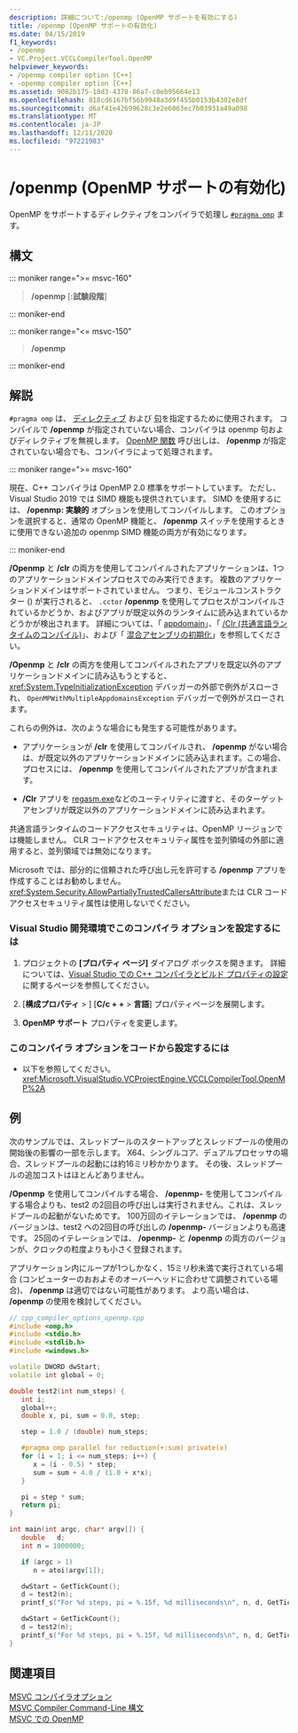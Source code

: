 ```yaml
---
description: 詳細について:/openmp (OpenMP サポートを有効にする)
title: /openmp (OpenMP サポートの有効化)
ms.date: 04/15/2019
f1_keywords:
- /openmp
- VC.Project.VCCLCompilerTool.OpenMP
helpviewer_keywords:
- /openmp compiler option [C++]
- -openmp compiler option [C++]
ms.assetid: 9082b175-18d3-4378-86a7-c0eb95664e13
ms.openlocfilehash: 818cd6167bf56b9948a3d9f455b0153b4302e8df
ms.sourcegitcommit: d6af41e42699628c3e2e6063ec7b03931a49a098
ms.translationtype: MT
ms.contentlocale: ja-JP
ms.lasthandoff: 12/11/2020
ms.locfileid: "97221983"
---
```

# <a name="openmp-enable-openmp-support"></a>/openmp (OpenMP サポートの有効化)

OpenMP をサポートするディレクティブをコンパイラで処理し [`#pragma omp`](../../preprocessor/omp.md) ます。

## <a name="syntax"></a>構文

::: moniker range=">= msvc-160"

> **/openmp** \[**:**__試験段階__]

::: moniker-end

::: moniker range="<= msvc-150"

> **/openmp**

::: moniker-end

## <a name="remarks"></a>解説

`#pragma omp` は、 [ディレクティブ](../../parallel/openmp/reference/openmp-directives.md) および [句](../../parallel/openmp/reference/openmp-clauses.md)を指定するために使用されます。 コンパイルで **/openmp** が指定されていない場合、コンパイラは openmp 句およびディレクティブを無視します。 [OpenMP 関数](../../parallel/openmp/reference/openmp-functions.md) 呼び出しは、 **/openmp** が指定されていない場合でも、コンパイラによって処理されます。

::: moniker range=">= msvc-160"

現在、C++ コンパイラは OpenMP 2.0 標準をサポートしています。 ただし、Visual Studio 2019 では SIMD 機能も提供されています。 SIMD を使用するには、 **/openmp: 実験的** オプションを使用してコンパイルします。 このオプションを選択すると、通常の OpenMP 機能と、 **/openmp** スイッチを使用するときに使用できない追加の openmp SIMD 機能の両方が有効になります。

::: moniker-end

**/Openmp** と **/clr** の両方を使用してコンパイルされたアプリケーションは、1つのアプリケーションドメインプロセスでのみ実行できます。 複数のアプリケーションドメインはサポートされていません。 つまり、モジュールコンストラクター () が実行されると、 `.cctor` **/openmp** を使用してプロセスがコンパイルされているかどうか、およびアプリが既定以外のランタイムに読み込まれているかどうかが検出されます。 詳細については、「 [appdomain](../../cpp/appdomain.md)」、「 [/Clr (共通言語ランタイムのコンパイル)](clr-common-language-runtime-compilation.md)」、および「 [混合アセンブリの初期化](../../dotnet/initialization-of-mixed-assemblies.md)」を参照してください。

**/Openmp** と **/clr** の両方を使用してコンパイルされたアプリを既定以外のアプリケーションドメインに読み込もうとすると、 <xref:System.TypeInitializationException> デバッガーの外部で例外がスローされ、 `OpenMPWithMultipleAppdomainsException` デバッガーで例外がスローされます。

これらの例外は、次のような場合にも発生する可能性があります。

- アプリケーションが **/clr** を使用してコンパイルされ、 **/openmp** がない場合は、が既定以外のアプリケーションドメインに読み込まれます。この場合、プロセスには、 **/openmp** を使用してコンパイルされたアプリが含まれます。

- **/Clr** アプリを [regasm.exe](/dotnet/framework/tools/regasm-exe-assembly-registration-tool)などのユーティリティに渡すと、そのターゲットアセンブリが既定以外のアプリケーションドメインに読み込まれます。

共通言語ランタイムのコードアクセスセキュリティは、OpenMP リージョンでは機能しません。 CLR コードアクセスセキュリティ属性を並列領域の外部に適用すると、並列領域では無効になります。

Microsoft では、部分的に信頼された呼び出し元を許可する **/openmp** アプリを作成することはお勧めしません。 <xref:System.Security.AllowPartiallyTrustedCallersAttribute>または CLR コードアクセスセキュリティ属性は使用しないでください。

### <a name="to-set-this-compiler-option-in-the-visual-studio-development-environment"></a>Visual Studio 開発環境でこのコンパイラ オプションを設定するには

1. プロジェクトの **[プロパティ ページ]** ダイアログ ボックスを開きます。 詳細については、[Visual Studio での C++ コンパイラとビルド プロパティの設定](../working-with-project-properties.md)に関するページを参照してください。

1. [**構成プロパティ**  >  ] [**C/c + +**  >  **言語**] プロパティページを展開します。

1. **OpenMP サポート** プロパティを変更します。

### <a name="to-set-this-compiler-option-programmatically"></a>このコンパイラ オプションをコードから設定するには

- 以下を参照してください。<xref:Microsoft.VisualStudio.VCProjectEngine.VCCLCompilerTool.OpenMP%2A>

## <a name="example"></a>例

次のサンプルでは、スレッドプールのスタートアップとスレッドプールの使用の開始後の影響の一部を示します。 X64、シングルコア、デュアルプロセッサの場合、スレッドプールの起動には約16ミリ秒かかります。 その後、スレッドプールの追加コストはほとんどありません。

**/Openmp** を使用してコンパイルする場合、 **/openmp-** を使用してコンパイルする場合よりも、test2 の2回目の呼び出しは実行されません。これは、スレッドプールの起動がないためです。 100万回のイテレーションでは、 **/openmp** のバージョンは、test2 への2回目の呼び出しの **/openmp-** バージョンよりも高速です。 25回のイテレーションでは、 **/openmp-** と **/openmp** の両方のバージョンが、クロックの粒度よりも小さく登録されます。

アプリケーション内にループが1つしかなく、15ミリ秒未満で実行されている場合 (コンピューターのおおよそのオーバーヘッドに合わせて調整されている場合)、 **/openmp** は適切ではない可能性があります。 より高い場合は、 **/openmp** の使用を検討してください。

```cpp
// cpp_compiler_options_openmp.cpp
#include <omp.h>
#include <stdio.h>
#include <stdlib.h>
#include <windows.h>

volatile DWORD dwStart;
volatile int global = 0;

double test2(int num_steps) {
   int i;
   global++;
   double x, pi, sum = 0.0, step;

   step = 1.0 / (double) num_steps;

   #pragma omp parallel for reduction(+:sum) private(x)
   for (i = 1; i <= num_steps; i++) {
      x = (i - 0.5) * step;
      sum = sum + 4.0 / (1.0 + x*x);
   }

   pi = step * sum;
   return pi;
}

int main(int argc, char* argv[]) {
   double   d;
   int n = 1000000;

   if (argc > 1)
      n = atoi(argv[1]);

   dwStart = GetTickCount();
   d = test2(n);
   printf_s("For %d steps, pi = %.15f, %d milliseconds\n", n, d, GetTickCount() - dwStart);

   dwStart = GetTickCount();
   d = test2(n);
   printf_s("For %d steps, pi = %.15f, %d milliseconds\n", n, d, GetTickCount() - dwStart);
}
```

## <a name="see-also"></a>関連項目

[MSVC コンパイラオプション](compiler-options.md) \
[MSVC Compiler Command-Line 構文](compiler-command-line-syntax.md) \
[MSVC での OpenMP](../../parallel/openmp/openmp-in-visual-cpp.md)
